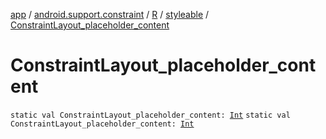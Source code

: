 [app](../../../index.md) / [android.support.constraint](../../index.md) / [R](../index.md) / [styleable](index.md) / [ConstraintLayout_placeholder_content](./-constraint-layout_placeholder_content.md)

# ConstraintLayout_placeholder_content

`static val ConstraintLayout_placeholder_content: `[`Int`](https://kotlinlang.org/api/latest/jvm/stdlib/kotlin/-int/index.html)
`static val ConstraintLayout_placeholder_content: `[`Int`](https://kotlinlang.org/api/latest/jvm/stdlib/kotlin/-int/index.html)